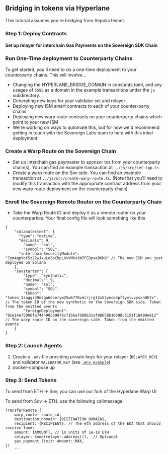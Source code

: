 ## Bridging in tokens via Hyperlane

This tutorial assumes you're bridging from Sepolia tesnet.

### Step 1: Deploy Contracts

#### Set up relayer for interchain Gas Payments on the Sovereign SDK Chain

### Run One-Time deployment to Counterparty Chains

To get started, you'll need to do a one-time deployment to your counterparty chains. This will involve...

- Changing the HYPERLANE_BRIDGE_DOMAIN in constants.toml, and any usages of `5555` as a domain in the example transactions under the `js` subdirectory.
- Generating new keys for your validator set and relayer
- Deploying new ISM smart contracts to each of your counter-party chains
- Deploying new warp route contracts on your counterparty chains which point to your new ISM
- We're working on ways to automate this, but for now we'd recommend getting in touch with the Sovereign Labs team to help with this intial deployment

### Create a Warp Route on the Sovereign Chain

- Set up interchain gas paymaster to sponsor txs from your counterparty chain(s). You can find an example transaction at `../js/src/set-igp.ts`
- Create a warp route on the Sov side. You can find an example transaction at `../js/src/create-warp-route.ts`. (Note that you'll need to modify this transaction with the appropriate contract address from your new warp route deployment on the counterparty chain)

### Enroll the Sovereign Remote Router on the Counterparty Chain

- Take the Warp Route ID and deploy it as a remote router on your counterparties. Your final config file will look something like this

```
{
	"solanatestnet": {
	  "type": "native",
	  "decimals": 9,
		"name": "sol",
		"symbol": "SOL",
	  "interchainSecurityModule": "7ym4qpYoX5z22wJxuLo3pChpLXvVM6xiW7FEDpseBKbQ" // The new ISM you just deployed on Solana
	},
	"sovstarter": {
		"type": "synthetic",
		"decimals": 9,
		"name": "sol",
		"symbol": "SOL",
		"token": "token_1zaggz39msqa6dceryw25w6770vmlrjrgt2x53yece4pftyvlvvysxn0h7x", // The token ID of the new synthetic on the Sovereign SDK side. Taken from the emitted events
		"foreignDeployment": "0xe14e75006fa7444985b9876c71b6a7689631af98658b10598c5151f18490e812" // The warp route ID on the sovereign side. Taken from the emitted events
	}
}

```

### Step 2: Launch Agents

1. Create a `.env` file providing private keys for your relayer (`RELAYER_KEY`) and validator `VALIDATOR_KEY` (see [`.env.example`](./.env.example))
2. docker-compose up

### Step 3: Send Tokens

To send from ETH -> Sov, you can use our fork of the Hyperlane Warp UI

To send from Sov -> ETH, use the following callmessage:

````
TransferRemote {
    warp_route: route_id,
    destination_domain: {DESTINATION_DOMAIN},
    recipient: {RECIPIENT}, // The eth address of the EOA that should receive funds
    amount: {AMOUNT}, // in units of 1e-18 ETH
    relayer: Some(relayer.address()),  // Optional
    gas_payment_limit: Amount::MAX,
})
    ```
````
